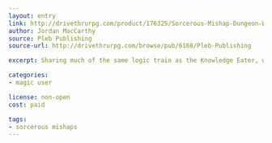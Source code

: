 ```yaml
---
layout: entry
link: http://drivethrurpg.com/product/176325/Sorcerous-Mishap-Dungeon-World-Playbook-Bundle?manufacturers_id=6168
author: Jordan MacCarthy
source: Pleb Publishing
source-url: http://drivethrurpg.com/browse/pub/6168/Pleb-Publishing

excerpt: Sharing much of the same logic train as the Knowledge Eater, what if you could obtain magical powers by just physically consuming raw magic?

categories:
- magic user

license: non-open
cost: paid

tags:
- sorcerous mishaps
---
```

